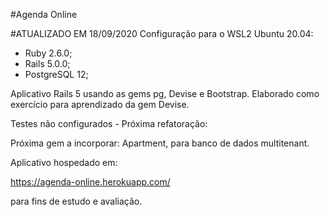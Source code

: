 #Agenda Online

#ATUALIZADO EM 18/09/2020
Configuração para o WSL2 Ubuntu 20.04:
- Ruby 2.6.0;
- Rails 5.0.0;
- PostgreSQL 12;

Aplicativo Rails 5 usando as gems pg, Devise e Bootstrap.
Elaborado como exercício para aprendizado da gem Devise.

Testes não configurados - Próxima refatoração:

Próxima gem a incorporar: Apartment, para banco de dados multitenant.

Aplicativo hospedado em:

https://agenda-online.herokuapp.com/

para fins de estudo e avaliação.

